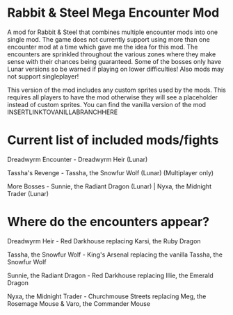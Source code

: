 # Rabbit &amp; Steel Mega Encounter Mod
A mod for Rabbit &amp; Steel that combines multiple encounter mods into one single mod. The game does not currently support using more than one encounter mod at a time which gave me the idea for this mod. The encounters are sprinkled throughout the various zones where they make sense with their chances being guaranteed. Some of the bosses only have Lunar versions so be warned if playing on lower difficulties! Also mods may not support singleplayer!

This version of the mod includes any custom sprites used by the mods. This requires all players to have the mod otherwise they will see a placeholder instead of custom sprites.
You can find the vanilla version of the mod INSERTLINKTOVANILLABRANCHHERE

# Current list of included mods/fights

Dreadwyrm Encounter - Dreadwyrm Heir (Lunar)

Tassha's Revenge - Tassha, the Snowfur Wolf (Lunar) (Multiplayer only)

More Bosses - Sunnie, the Radiant Dragon (Lunar) | Nyxa, the Midnight Trader (Lunar)

# Where do the encounters appear?

Dreadwyrm Heir - Red Darkhouse replacing Karsi, the Ruby Dragon

Tassha, the Snowfur Wolf - King's Arsenal replacing the vanilla Tassha, the Snowfur Wolf

Sunnie, the Radiant Dragon - Red Darkhouse replacing Illie, the Emerald Dragon

Nyxa, the Midnight Trader - Churchmouse Streets replacing Meg, the Rosemage Mouse &amp; Varo, the Commander Mouse
